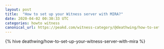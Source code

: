```yaml
---
layout: post
title:  "How to set up your Witness server with MIRA?"
date: 2020-04-02 00:30:33 UTC
categories: howto witness
canonical_url: https://peakd.com/witness-category/@deathwing/how-to-set-up-your-witness-server-with-mira
---
```

{% hive deathwing/how-to-set-up-your-witness-server-with-mira %}
